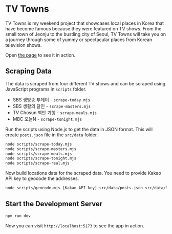 # TV Towns

TV Towns is my weekend project that showcases local places in Korea that have become famous 
because they were featured on TV shows. From the small town of Jeonju to the bustling city of Seoul,
TV Towns will take you on a journey through some of yummy or spectacular places from Korean television shows.

Open [the page](https://feeva.github.io/pages/tv-towns/) to see it in action.


## Scraping Data

The data is scraped from four different TV shows and can be scraped using JavaScript programs in `scripts` folder.

- SBS 생방송 투데이 - `scrape-today.mjs`
- SBS 생활의 달인 - `scrape-masters.mjs`
- TV Chosun 백반 기행 - `scrape-meals.mjs`
- MBC 오늘N - `scrape-tonight.mjs`

Run the scripts using Node.js to get the data in JSON format. This will create `posts.json` file in the `src/data` folder.

```bash
node scripts/scrape-today.mjs
node scripts/scrape-masters.mjs
node scripts/scrape-meals.mjs
node scripts/scrape-tonight.mjs
node scripts/scrape-real.mjs
```

Now build locations data for the scraped data. You need to provide Kakao API key to geocode the addresses.

```bash
node scripts/geocode.mjs [Kakao API key] src/data/posts.json src/data/locations.json
```

## Start the Development Server

```bash
npm run dev
```

Now you can visit `http://localhost:5173` to see the app in action.
